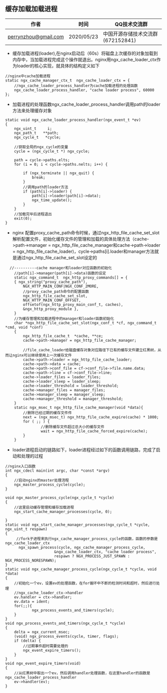 ## 缓存加载加载进程


| 作者 | 时间 |QQ技术交流群 |
| ------ | ------ |------ |
| perrynzhou@gmail.com |2020/05/23 |中国开源存储技术交流群(672152841) |


- 缓存加载进程(loader),在nginx启动后（60s）将磁盘上次缓存的对象加载到内存中，当加载进程完成这个操作就退出。nginx用ngx_cache_loader_ctx作为loader的核心实现，就具体的结构定义如下
```
//nginx中cache加载进程
static ngx_cache_manager_ctx_t  ngx_cache_loader_ctx = {
    //ngx_cache_loader_process_handler为cache加载进程的处理函数
    ngx_cache_loader_process_handler, "cache loader process", 60000
};

```
- 加载进程的处理函数ngx_cache_loader_process_handler调用path的loader方法来处理缓存对象
```
static void ngx_cache_loader_process_handler(ngx_event_t *ev)
{
    ngx_uint_t     i;
    ngx_path_t   **path;
    ngx_cycle_t   *cycle;

    //获取全局的ngx_cycle的变量
    cycle = (ngx_cycle_t *) ngx_cycle;

    path = cycle->paths.elts;
    for (i = 0; i < cycle->paths.nelts; i++) {

        if (ngx_terminate || ngx_quit) {
            break;
        }
        //调用path的loader方法
        if (path[i]->loader) {
            path[i]->loader(path[i]->data);
            ngx_time_update();
        }
    }
    //加载完毕后进程退出
    exit(0);
}

```

- nginx 配置proxy_cache_path命令时候，通过ngx_http_file_cache_set_slot解析配置文件，初始化缓存文件的管理和加载的具体处理方法（cache->path->manager = ngx_http_file_cache_manager和cache->path->loader = ngx_http_file_cache_loader)，cycle->paths[i].loader和manager方法就是通过ngx_http_file_cache_set_slot设定的
```
  //----------cache manager和loader对应函数的初始化
	//path[i]->manager(path[i]->data)函数的设定
	static ngx_command_t  ngx_http_proxy_commands[] = {
 	{ ngx_string("proxy_cache_path"),
      	NGX_HTTP_MAIN_CONF|NGX_CONF_2MORE,
		//proxy_cache_path命令的配置函数
      	ngx_http_file_cache_set_slot,
      	NGX_HTTP_MAIN_CONF_OFFSET,
      	offsetof(ngx_http_proxy_main_conf_t, caches),
      	&ngx_http_proxy_module },
	}
	//为缓存管理和加载进程中的manager和loader函数初始化
	char *ngx_http_file_cache_set_slot(ngx_conf_t *cf, ngx_command_t *cmd, void *conf)
	{
    	ngx_http_file_cache_t  *cache, **ce;
    	cache->path->manager = ngx_http_file_cache_manager;
        
        //file_cache_loader给磁盘缓存对象对应路径下已有的缓存文件建立红黑树，从而让nginx可以继续使用上一次缓存文件
    	cache->path->loader = ngx_http_file_cache_loader;
    	cache->path->data = cache;
    	cache->path->conf_file = cf->conf_file->file.name.data;
    	cache->path->line = cf->conf_file->line;
    	cache->loader_files = loader_files;
    	cache->loader_sleep = loader_sleep;
    	cache->loader_threshold = loader_threshold;
    	cache->manager_files = manager_files;
    	cache->manager_sleep = manager_sleep;
    	cache->manager_threshold = manager_threshold;
	}
	static ngx_msec_t ngx_http_file_cache_manager(void *data){
	  	//删除已经过期的缓存文件件
    	next = (ngx_msec_t) ngx_http_file_cache_expire(cache) * 1000;
    	for ( ;; ) {
				//删除缓存文件超过总大小的缓存文件
            	wait = ngx_http_file_cache_forced_expire(cache);
    	}
	}
```
- loader进程启动的链路如下，loader进程经过如下的函数调用链路，完成了启动和处理的过程
```
//nginx入口函数
int ngx_cdecl main(int argc, char *const *argv)
{
    //启动nginx的master处理流程
    ngx_master_process_cycle(cycle);
}

void ngx_master_process_cycle(ngx_cycle_t *cycle)
{
    //这里启动缓存管理和缓存加载进程
    ngx_start_cache_manager_processes(cycle, 0);

}
static void ngx_start_cache_manager_processes(ngx_cycle_t *cycle, ngx_uint_t respawn)
{
     //fork子进程来执行ngx_cache_manager_process_cycle的函数，函数的参数是ngx_cache_loader_ctx
      ngx_spawn_process(cycle, ngx_cache_manager_process_cycle,
                      &ngx_cache_loader_ctx, "cache loader process",
                      respawn ? NGX_PROCESS_JUST_SPAWN : NGX_PROCESS_NORESPAWN);
}
static void ngx_cache_manager_process_cycle(ngx_cycle_t *cycle, void *data)
{
    //初始化一个ev，设置ev的处理函数，在for循环中不断的检测时间和超时，然后进行处理
    //ngx_cache_loader_ctx->handler
    ev.handler = ctx->handler;
    ev.data = ident;
    for(;;){
            ngx_process_events_and_timers(cycle);
    }
}
void ngx_process_events_and_timers(ngx_cycle_t *cycle)
{
    delta = ngx_current_msec;
    (void) ngx_process_events(cycle, timer, flags);
    if (delta) {
        //过期事件超时需要处理的
        ngx_event_expire_timers();
    }
}
void ngx_event_expire_timers(void)
{
    //从红黑树中取出一个ev，然后调用handler处理函数，在这里handler的函数是ngx_cache_loader_process_handler
    ev->handler(ev);
}
```